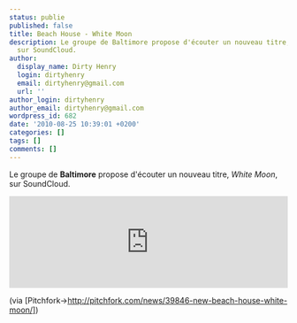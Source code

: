 ```yaml
---
status: publie
published: false
title: Beach House - White Moon
description: Le groupe de Baltimore propose d'écouter un nouveau titre, {White Moon},
  sur SoundCloud.
author:
  display_name: Dirty Henry
  login: dirtyhenry
  email: dirtyhenry@gmail.com
  url: ''
author_login: dirtyhenry
author_email: dirtyhenry@gmail.com
wordpress_id: 682
date: '2010-08-25 10:39:01 +0200'
categories: []
tags: []
comments: []
---
```

Le groupe de __Baltimore__ propose d'écouter un nouveau titre, *White Moon*, sur SoundCloud.

<iframe width="100%" height="166" scrolling="no" frameborder="no" src="http://w.soundcloud.com/player/?url=http%3A%2F%2Fapi.soundcloud.com%2Ftracks%2F4739950&show_artwork=true"></iframe>

(via [Pitchfork->http://pitchfork.com/news/39846-new-beach-house-white-moon/])
